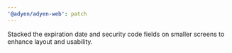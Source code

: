 ```yaml
---
'@adyen/adyen-web': patch
---
```


Stacked the expiration date and security code fields on smaller screens to enhance layout and usability.
